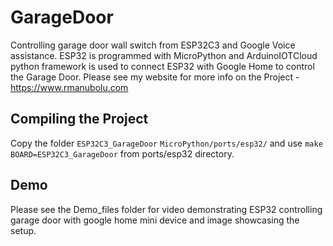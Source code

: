 # GarageDoor
Controlling garage door wall switch from ESP32C3 and Google Voice assistance. 
ESP32 is programmed with MicroPython and ArduinoIOTCloud python framework is used to connect ESP32 with Google Home to control the Garage Door.
Please see my website for more info on the Project - https://www.rmanubolu.com

## Compiling the Project
Copy the folder `ESP32C3_GarageDoor` `MicroPython/ports/esp32/` and use `make BOARD=ESP32C3_GarageDoor` from ports/esp32 directory.

## Demo
Please see the Demo_files folder for video demonstrating ESP32 controlling garage door with google home mini device and image showcasing the setup.